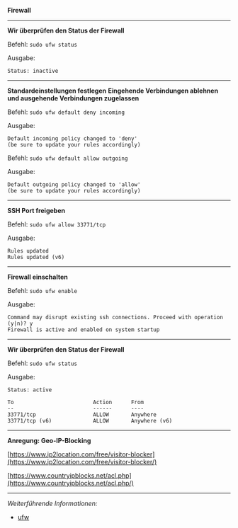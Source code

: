 **Firewall**

---

**Wir überprüfen den Status der Firewall**

Befehl: ```sudo ufw status```

Ausgabe:
```
Status: inactive
```

---

**Standardeinstellungen festlegen**
**Eingehende Verbindungen ablehnen und ausgehende Verbindungen zugelassen**

Befehl: ```sudo ufw default deny incoming```

Ausgabe:
```
Default incoming policy changed to 'deny'
(be sure to update your rules accordingly)
```

Befehl: ```sudo ufw default allow outgoing```

Ausgabe:
```
Default outgoing policy changed to 'allow'
(be sure to update your rules accordingly)
```

---

**SSH Port freigeben**

Befehl: ```sudo ufw allow 33771/tcp```

Ausgabe:
```
Rules updated
Rules updated (v6)
```

---

**Firewall einschalten**

Befehl: ```sudo ufw enable```

Ausgabe:
```
Command may disrupt existing ssh connections. Proceed with operation (y|n)? y
Firewall is active and enabled on system startup
```

---

**Wir überprüfen den Status der Firewall**

Befehl: ```sudo ufw status```

Ausgabe:
```
Status: active

To                         Action      From
--                         ------      ----
33771/tcp                  ALLOW       Anywhere
33771/tcp (v6)             ALLOW       Anywhere (v6)
```

---

**Anregung: Geo-IP-Blocking**

[https://www.ip2location.com/free/visitor-blocker](https://www.ip2location.com/free/visitor-blocker/)

[https://www.countryipblocks.net/acl.php](https://www.countryipblocks.net/acl.php/)

---

_Weiterführende Informationen:_
* [ufw](https://wiki.ubuntuusers.de/ufw/)
